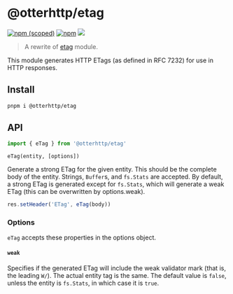 # @otterhttp/etag

[![npm (scoped)](https://img.shields.io/npm/v/@otterhttp/etag?style=flat-square)](https://npmjs.com/package/@otterhttp/etag) [![npm](https://img.shields.io/npm/dt/@otterhttp/etag?style=flat-square)](https://npmjs.com/package/@otterhttp/etag) [![](https://img.shields.io/badge/website-visit-hotpink?style=flat-square)](https://tinyhttp.v1rtl.site/mw/etag)

> A rewrite of [etag](https://www.npmjs.com/package/etag) module.

This module generates HTTP ETags (as defined in RFC 7232) for use in HTTP responses.

## Install

```sh
pnpm i @otterhttp/etag
```

## API

```ts
import { eTag } from '@otterhttp/etag'
```

`eTag(entity, [options])`

Generate a strong ETag for the given entity. This should be the complete body of the entity. Strings, `Buffer`s, and `fs.Stats` are accepted. By default, a strong ETag is generated except for `fs.Stats`, which will generate a weak ETag (this can be overwritten by options.weak).

```ts
res.setHeader('ETag', eTag(body))
```

### Options

`eTag` accepts these properties in the options object.

#### `weak`

Specifies if the generated ETag will include the weak validator mark (that is, the leading `W/`). The actual entity tag is the same. The default value is `false`, unless the entity is `fs.Stats`, in which case it is `true`.
